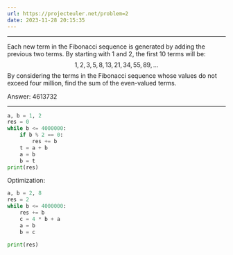 ```yaml
---
url: https://projecteuler.net/problem=2
date: 2023-11-28 20:15:35
---
```

---
Each new term in the Fibonacci sequence is generated by adding the previous two terms. By starting with $1$ and $2$, the first $10$ terms will be:
$$1, 2, 3, 5, 8, 13, 21, 34, 55, 89, \dots$$
By considering the terms in the Fibonacci sequence whose values do not exceed four million, find the sum of the even-valued terms.

Answer: 4613732

---
```py
a, b = 1, 2
res = 0
while b <= 4000000:
    if b % 2 == 0:
        res += b
    t = a + b
    a = b
    b = t
print(res)
```

Optimization:
```python
a, b = 2, 8
res = 2
while b <= 4000000:
    res += b
    c = 4 * b + a
    a = b
    b = c

print(res)
```
